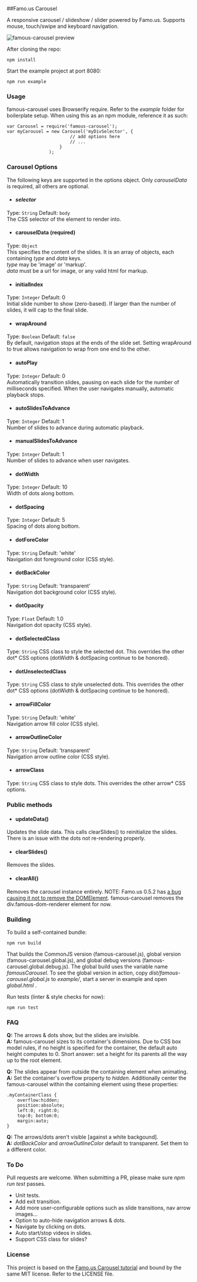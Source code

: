 ##Famo.us Carousel

A responsive carousel / slideshow / slider powered by Famo.us.  Supports mouse, touch/swipe and keyboard navigation.

![famous-carousel preview](https://cloud.githubusercontent.com/assets/6295083/8266024/78a6db1c-16dc-11e5-9c18-93a25824a72c.gif)

After cloning the repo:

    npm install

Start the example project at port 8080:

    npm run example

### Usage

famous-carousel uses Browserify require. Refer to the _example_ folder for boilerplate setup. When using this as an npm module, reference it as such:

    var Carousel = require('famous-carousel');
    var myCarousel = new Carousel('myDivSelector', {
                            // add options here
                            // ...
                        }
                    );

### Carousel Options
The following keys are supported in the options object. Only _carouselData_ is required, all others are optional.

* #### _selector_
Type: `String`
Default: `body`<BR>
The CSS selector of the element to render into.

* #### carouselData (required)
Type: `Object`<BR>
This specifies the content of the slides. It is an array of objects, each containing _type_ and _data_ keys.<BR>
_type_ may be 'image' or 'markup'.<BR>
_data_ must be a url for image, or any valid html for markup.

* #### initialIndex
Type: `Integer`
Default: 0<BR>
Initial slide number to show (zero-based). If larger than the number of slides, it will cap to the final slide.

* #### wrapAround
Type: `Boolean`
Default: `false`<BR>
By default, navigation stops at the ends of the slide set. Setting wrapAround to true allows navigation to wrap from one end to the other.

* #### autoPlay
Type: `Integer`
Default: 0<BR>
Automatically transition slides, pausing on each slide for the number of milliseconds specified. When the user navigates manually, automatic playback stops.

* #### autoSlidesToAdvance
Type: `Integer`
Default: 1<BR>
Number of slides to advance during automatic playback.

* #### manualSlidesToAdvance
Type: `Integer`
Default: 1<BR>
Number of slides to advance when user navigates.

* #### dotWidth
Type: `Integer`
Default: 10<BR>
Width of dots along bottom.

* #### dotSpacing
Type: `Integer`
Default: 5<BR>
Spacing of dots along bottom.

* #### dotForeColor
Type: `String`
Default: 'white'<BR>
Navigation dot foreground color (CSS style).

* #### dotBackColor
Type: `String`
Default: 'transparent'<BR>
Navigation dot background color (CSS style).

* #### dotOpacity
Type: `Float`
Default: 1.0<BR>
Navigation dot opacity (CSS style).

* #### dotSelectedClass
Type: `String`
CSS class to style the selected dot. This overrides the other dot* CSS options (dotWidth & dotSpacing continue to be honored).

* #### dotUnselectedClass
Type: `String`
CSS class to style unselected dots. This overrides the other dot* CSS options (dotWidth & dotSpacing continue to be honored).

* #### arrowFillColor
Type: `String`
Default: 'white'<BR>
Navigation arrow fill color (CSS style).

* #### arrowOutlineColor
Type: `String`
Default: 'transparent'<BR>
Navigation arrow outline color (CSS style).

* #### arrowClass
Type: `String`
CSS class to style dots. This overrides the other arrow* CSS options.


### Public methods
* #### updateData()
Updates the slide data. This calls clearSlides() to reinitialize the slides. There is an issue with the dots not re-rendering properly.

* #### clearSlides()
Removes the slides.

* #### clearAll()
Removes the carousel instance entirely. NOTE: Famo.us 0.5.2 has [a bug causing it not to remove the DOMElement](https://github.com/Famous/engine/issues/245). famous-carousel removes the div.famous-dom-renderer element for now.<BR>

### Building
To build a self-contained bundle:

    npm run build

That builds the CommonJS version (famous-carousel.js), global version (famous-carousel.global.js), and global debug versions (famous-carousel.global.debug.js). The global build uses the variable name _famousCarousel_.  To see the global version in action, copy _dist/famous-carousel.global.js_ to _example/_, start a server in example and open _global.html_ .

Run tests (linter & style checks for now):

    npm run test


### FAQ
**Q:** The arrows & dots show, but the slides are invisible.<BR>
**A:** famous-carousel sizes to its container's dimensions. Due to CSS box model rules, if no height is specified for the container, the default auto height computes to 0. Short answer: set a height for its parents all the way up to the root element.

**Q:** The slides appear from outside the containing element when animating.<BR>
**A:** Set the container's overflow property to _hidden_. Additionally center the famous-carousel within the containing element using these properties:

    .myContainerClass {
        overflow:hidden;
        position:absolute;
        left:0; right:0;
        top:0; bottom:0;
        margin:auto;
    }

**Q:** The arrows/dots aren't visible [against a white backgound].<BR>
**A:** _dotBackColor_ and _arrowOutlineColor_ default to transparent. Set them to a different color.

### To Do
Pull requests are welcome. When submitting a PR, please make sure _npm run test_ passes.
* Unit tests.
* Add exit transition.
* Add more user-configurable options such as slide transitions, nav arrow images...
* Option to auto-hide navigation arrows & dots.
* Navigate by clicking on dots.
* Auto start/stop videos in slides.
* Support CSS class for slides?

### License
This project is based on the [Famo.us Carousel tutorial](http://famous.org/learn/Carousel/index.html) and bound by the same MIT license. Refer to the LICENSE file.
